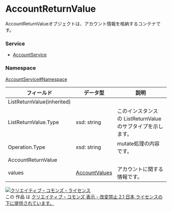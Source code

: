 # AccountReturnValue
AccountReturnValueオブジェクトは、アカウント情報を格納するコンテナです。
### Service
+ [AccountService](../../services/AccountService.md)

### Namespace
[AccountService#Namespace](../../services/AccountService.md#namespace)

| フィールド | データ型 | 説明 |
|---|---|---|
| ListReturnValue(inherited)|||
| ListReturnValue.Type| xsd: string| このインスタンスの ListReturnValue<br>                        のサブタイプを示します。 |
| Operation.Type| xsd: string| mutate処理の内容です。 |
| AccountReturnValue|||
| values| <a href="./AccountValues.md">AccountValues</a>| アカウントに関する情報です。 |

<a rel="license" href="http://creativecommons.org/licenses/by-nd/2.1/jp/"><img alt="クリエイティブ・コモンズ・ライセンス" style="border-width:0" src="https://i.creativecommons.org/l/by-nd/2.1/jp/88x31.png" /></a><br />この 作品 は <a rel="license" href="http://creativecommons.org/licenses/by-nd/2.1/jp/">クリエイティブ・コモンズ 表示 - 改変禁止 2.1 日本 ライセンスの下に提供されています。</a>
